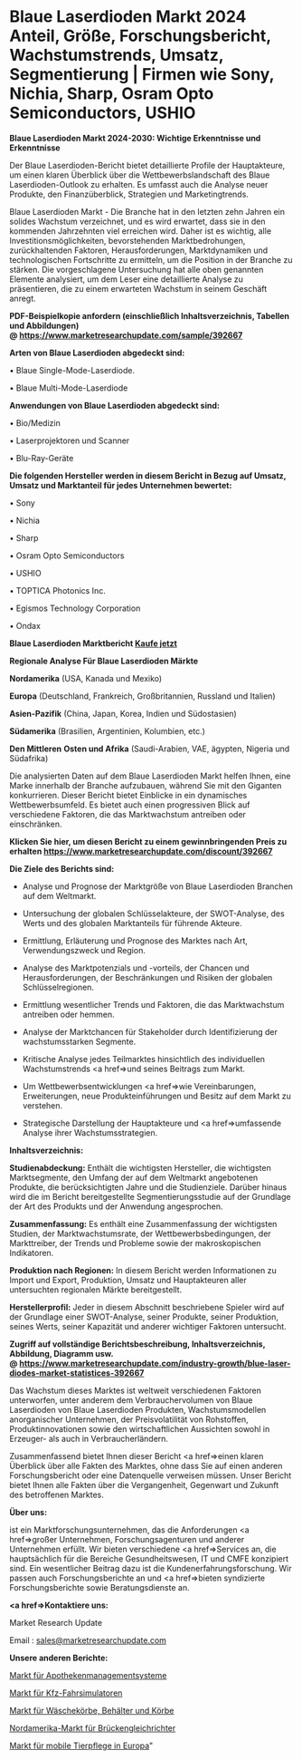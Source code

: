 # Blaue Laserdioden Markt 2024 Anteil, Größe, Forschungsbericht, Wachstumstrends, Umsatz, Segmentierung | Firmen wie Sony, Nichia, Sharp, Osram Opto Semiconductors, USHIO

<strong>Blaue Laserdioden Markt 2024-2030: Wichtige Erkenntnisse und Erkenntnisse</strong>

Der Blaue Laserdioden-Bericht bietet detaillierte Profile der Hauptakteure, um einen klaren Überblick über die Wettbewerbslandschaft des Blaue Laserdioden-Outlook zu erhalten. Es umfasst auch die Analyse neuer Produkte, den Finanzüberblick, Strategien und Marketingtrends.

Blaue Laserdioden Markt - Die Branche hat in den letzten zehn Jahren ein solides Wachstum verzeichnet, und es wird erwartet, dass sie in den kommenden Jahrzehnten viel erreichen wird. Daher ist es wichtig, alle Investitionsmöglichkeiten, bevorstehenden Marktbedrohungen, zurückhaltenden Faktoren, Herausforderungen, Marktdynamiken und technologischen Fortschritte zu ermitteln, um die Position in der Branche zu stärken. Die vorgeschlagene Untersuchung hat alle oben genannten Elemente analysiert, um dem Leser eine detaillierte Analyse zu präsentieren, die zu einem erwarteten Wachstum in seinem Geschäft anregt.

<strong><b>PDF-Beispielkopie anfordern (einschließlich Inhaltsverzeichnis, Tabellen und Abbildungen) @ </b></strong><strong><a href=https://www.marketresearchupdate.com/sample/392667><strong>https://www.marketresearchupdate.com/sample/392667</u></a></strong></strong>

<strong>Arten von Blaue Laserdioden abgedeckt sind:</strong>

• Blaue Single-Mode-Laserdiode.

• Blaue Multi-Mode-Laserdiode

<strong>Anwendungen von Blaue Laserdioden abgedeckt sind:</strong>

• Bio/Medizin

• Laserprojektoren und Scanner

• Blu-Ray-Geräte

<strong>Die folgenden Hersteller werden in diesem Bericht in Bezug auf Umsatz, Umsatz und Marktanteil für jedes Unternehmen bewertet:</strong>

• Sony

• Nichia

• Sharp

• Osram Opto Semiconductors

• USHIO

• TOPTICA Photonics Inc.

• Egismos Technology Corporation

• Ondax

<strong>Blaue Laserdioden Marktbericht <a href=https://www.marketresearchupdate.com/buynow/392667>Kaufe jetzt</a></strong>

<strong>Regionale Analyse Für Blaue Laserdioden Märkte</strong>

<strong>Nordamerika</strong> (USA, Kanada und Mexiko)

<strong>Europa</strong> (Deutschland, Frankreich, Großbritannien, Russland und Italien)

<strong>Asien-Pazifik</strong> (China, Japan, Korea, Indien und Südostasien)

<strong>Südamerika</strong> (Brasilien, Argentinien, Kolumbien, etc.)

<strong>Den Mittleren</strong> <strong>Osten und Afrika</strong> (Saudi-Arabien, VAE, ägypten, Nigeria und Südafrika)

Die analysierten Daten auf dem Blaue Laserdioden Markt helfen Ihnen, eine Marke innerhalb der Branche aufzubauen, während Sie mit den Giganten konkurrieren. Dieser Bericht bietet Einblicke in ein dynamisches Wettbewerbsumfeld. Es bietet auch einen progressiven Blick auf verschiedene Faktoren, die das Marktwachstum antreiben oder einschränken.

<strong>Klicken Sie hier, um diesen Bericht zu einem gewinnbringenden Preis zu erhalten
</strong><strong><a href=https://www.marketresearchupdate.com/discount/392667>https://www.marketresearchupdate.com/discount/392667</b></u></strong></a>

<strong>Die Ziele des Berichts sind:</strong>

- Analyse und Prognose der Marktgröße von Blaue Laserdioden Branchen auf dem Weltmarkt.

- Untersuchung der globalen Schlüsselakteure, der SWOT-Analyse, des Werts und des globalen Marktanteils für führende Akteure.

- Ermittlung, Erläuterung und Prognose des Marktes nach Art, Verwendungszweck und Region.

- Analyse des Marktpotenzials und -vorteils, der Chancen und Herausforderungen, der Beschränkungen und Risiken der globalen Schlüsselregionen.

- Ermittlung wesentlicher Trends und Faktoren, die das Marktwachstum antreiben oder hemmen.

- Analyse der Marktchancen für Stakeholder durch Identifizierung der wachstumsstarken Segmente.

- Kritische Analyse jedes Teilmarktes hinsichtlich des individuellen Wachstumstrends <a href=>und</a> seines Beitrags zum Markt.

- Um Wettbewerbsentwicklungen <a href=>wie</a> Vereinbarungen, Erweiterungen, neue Produkteinführungen und Besitz auf dem Markt zu verstehen.

- Strategische Darstellung der Hauptakteure und <a href=>umfas</a>sende Analyse ihrer Wachstumsstrategien.

<strong>Inhaltsverzeichnis:</strong>

<strong>Studienabdeckung:</strong> Enthält die wichtigsten Hersteller, die wichtigsten Marktsegmente, den Umfang der auf dem Weltmarkt angebotenen Produkte, die berücksichtigten Jahre und die Studienziele. Darüber hinaus wird die im Bericht bereitgestellte Segmentierungsstudie auf der Grundlage der Art des Produkts und der Anwendung angesprochen.

<strong>Zusammenfassung:</strong> Es enthält eine Zusammenfassung der wichtigsten Studien, der Marktwachstumsrate, der Wettbewerbsbedingungen, der Markttreiber, der Trends und Probleme sowie der makroskopischen Indikatoren.

<strong>Produktion nach Regionen:</strong> In diesem Bericht werden Informationen zu Import und Export, Produktion, Umsatz und Hauptakteuren aller untersuchten regionalen Märkte bereitgestellt.

<strong>Herstellerprofil:</strong> Jeder in diesem Abschnitt beschriebene Spieler wird auf der Grundlage einer SWOT-Analyse, seiner Produkte, seiner Produktion, seines Werts, seiner Kapazität und anderer wichtiger Faktoren untersucht.

<strong><b>Zugriff auf vollständige Berichtsbeschreibung, Inhaltsverzeichnis, Abbildung, Diagramm usw. @ </b></strong><strong><a href=https://www.marketresearchupdate.com/industry-growth/blue-laser-diodes-market-statistices-392667>https://www.marketresearchupdate.com/industry-growth/blue-laser-diodes-market-statistices-392667</a></strong>

Das Wachstum dieses Marktes ist weltweit verschiedenen Faktoren unterworfen, unter anderem dem Verbrauchervolumen von Blaue Laserdioden von Blaue Laserdioden Produkten, Wachstumsmodellen anorganischer Unternehmen, der Preisvolatilität von Rohstoffen, Produktinnovationen sowie den wirtschaftlichen Aussichten sowohl in Erzeuger- als auch in Verbraucherländern.

Zusammenfassend bietet Ihnen dieser Bericht <a href=>einen</a> klaren Überblick über alle Fakten des Marktes, ohne dass Sie auf einen anderen Forschungsbericht oder eine Datenquelle verweisen müssen. Unser Bericht bietet Ihnen alle Fakten über die Vergangenheit, Gegenwart und Zukunft des betroffenen Marktes.

<strong>Über uns:</strong>

 ist ein Marktforschungsunternehmen, das die Anforderungen <a href=>großer</a> Unternehmen, Forschungsagenturen und anderer Unternehmen erfüllt. Wir bieten verschiedene <a href=>Services</a> an, die hauptsächlich für die Bereiche Gesundheitswesen, IT und CMFE konzipiert sind. Ein wesentlicher Beitrag dazu ist die Kundenerfahrungsforschung. Wir passen auch Forschungsberichte an und <a href=>bieten</a> syndizierte Forschungsberichte sowie Beratungsdienste an.

<strong><a href=>Kontaktiere uns:</a></strong>

Market Research Update

Email : sales@marketresearchupdate.com

<strong>Unsere anderen Berichte:</strong>

<a href=https://www.linkedin.com/pulse/pharmacy-management-system-market-size-growth-set-surge>Markt für Apothekenmanagementsysteme</a>

<a href=https://www.linkedin.com/pulse/automotive-driving-simulators-market-2023-analysis-growth>Markt für Kfz-Fahrsimulatoren</a>

<a href=https://www.linkedin.com/pulse/laundry-baskets-bins-hampers-market-size-emerging>Markt für Wäschekörbe, Behälter und Körbe</a>

<a href=https://www.linkedin.com/pulse/north-america-bridge-rectifier-market-expecting>Nordamerika-Markt für Brückengleichrichter</a>

<a href=https://www.linkedin.com/pulse/europe-mobile-pet-caremarket-see-massive-aoexf/>Markt für mobile Tierpflege in Europa</a>"
